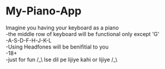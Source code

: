 <h1>My-Piano-App</h1>
<p>Imagine you having your keyboard as a piano <br>
 -the middle row of keyboard will be functional only except 'G' <br>
 -A-S-D-F-H-J-K-L <br>
 -Using Headfones will be benifitial to you <br>
 -18+ <br>
 -just for fun /_\ Ise dil pe lijiye kahi or lijiye /_\ <br>
</p>
 
